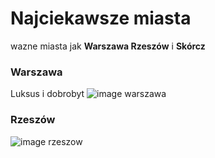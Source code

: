 # Najciekawsze miasta
wazne miasta jak **Warszawa Rzeszów** i **Skórcz**

### Warszawa
Luksus i dobrobyt 
![image warszawa](https://www.psychologs.com/wp-content/uploads/2023/08/The-Psychology-of-Rich-People.jpg)

### Rzeszów
![image rzeszow]((https://encrypted-tbn0.gstatic.com/images?q=tbn:ANd9GcT2SBwmZpenT1e16fj-QVf4SiHdfENUEY1s5w&s))

